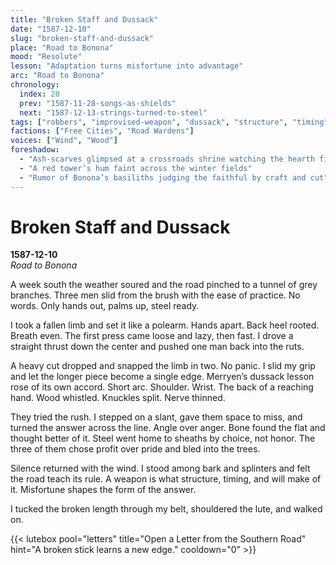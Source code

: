```yaml
---
title: "Broken Staff and Dussack"
date: "1587-12-10"
slug: "broken-staff-and-dussack"
place: "Road to Bonona"
mood: "Resolute"
lesson: "Adaptation turns misfortune into advantage"
arc: "Road to Bonona"
chronology:
  index: 20
  prev: "1587-11-28-songs-as-shields"
  next: "1587-12-13-strings-turned-to-steel"
tags: ["robbers", "improvised-weapon", "dussack", "structure", "timing"]
factions: ["Free Cities", "Road Wardens"]
voices: ["Wind", "Wood"]
foreshadow:
  - "Ash-scarves glimpsed at a crossroads shrine watching the hearth fire"
  - "A red tower’s hum faint across the winter fields"
  - "Rumor of Bonona’s basiliths judging the faithful by craft and cut"
---
```


# Broken Staff and Dussack  
**1587-12-10**  
*Road to Bonona*

A week south the weather soured and the road pinched to a tunnel of grey branches. Three men slid from the brush with the ease of practice. No words. Only hands out, palms up, steel ready.

I took a fallen limb and set it like a polearm. Hands apart. Back heel rooted. Breath even. The first press came loose and lazy, then fast. I drove a straight thrust down the center and pushed one man back into the ruts.

A heavy cut dropped and snapped the limb in two. No panic. I slid my grip and let the longer piece become a single edge. Merryen’s dussack lesson rose of its own accord. Short arc. Shoulder. Wrist. The back of a reaching hand. Wood whistled. Knuckles split. Nerve thinned.

They tried the rush. I stepped on a slant, gave them space to miss, and turned the answer across the line. Angle over anger. Bone found the flat and thought better of it. Steel went home to sheaths by choice, not honor. The three of them chose profit over pride and bled into the trees.

Silence returned with the wind. I stood among bark and splinters and felt the road teach its rule. A weapon is what structure, timing, and will make of it. Misfortune shapes the form of the answer.

I tucked the broken length through my belt, shouldered the lute, and walked on.

{{< lutebox pool="letters" title="Open a Letter from the Southern Road" hint="A broken stick learns a new edge." cooldown="0" >}}
